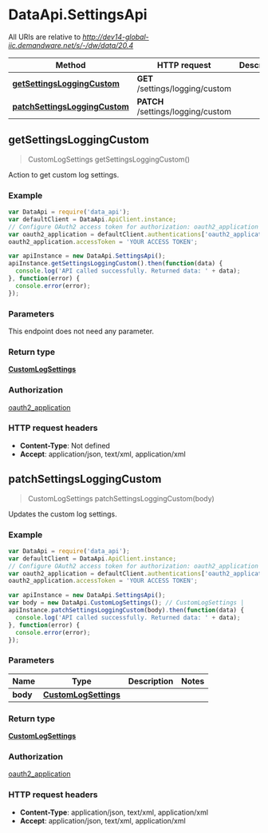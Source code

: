 # DataApi.SettingsApi

All URIs are relative to *http://dev14-global-iic.demandware.net/s/-/dw/data/20.4*

Method | HTTP request | Description
------------- | ------------- | -------------
[**getSettingsLoggingCustom**](SettingsApi.md#getSettingsLoggingCustom) | **GET** /settings/logging/custom | 
[**patchSettingsLoggingCustom**](SettingsApi.md#patchSettingsLoggingCustom) | **PATCH** /settings/logging/custom | 



## getSettingsLoggingCustom

> CustomLogSettings getSettingsLoggingCustom()



Action to get custom log settings.

### Example

```javascript
var DataApi = require('data_api');
var defaultClient = DataApi.ApiClient.instance;
// Configure OAuth2 access token for authorization: oauth2_application
var oauth2_application = defaultClient.authentications['oauth2_application'];
oauth2_application.accessToken = 'YOUR ACCESS TOKEN';

var apiInstance = new DataApi.SettingsApi();
apiInstance.getSettingsLoggingCustom().then(function(data) {
  console.log('API called successfully. Returned data: ' + data);
}, function(error) {
  console.error(error);
});

```

### Parameters

This endpoint does not need any parameter.

### Return type

[**CustomLogSettings**](CustomLogSettings.md)

### Authorization

[oauth2_application](../README.md#oauth2_application)

### HTTP request headers

- **Content-Type**: Not defined
- **Accept**: application/json, text/xml, application/xml


## patchSettingsLoggingCustom

> CustomLogSettings patchSettingsLoggingCustom(body)



Updates the custom log settings.

### Example

```javascript
var DataApi = require('data_api');
var defaultClient = DataApi.ApiClient.instance;
// Configure OAuth2 access token for authorization: oauth2_application
var oauth2_application = defaultClient.authentications['oauth2_application'];
oauth2_application.accessToken = 'YOUR ACCESS TOKEN';

var apiInstance = new DataApi.SettingsApi();
var body = new DataApi.CustomLogSettings(); // CustomLogSettings | 
apiInstance.patchSettingsLoggingCustom(body).then(function(data) {
  console.log('API called successfully. Returned data: ' + data);
}, function(error) {
  console.error(error);
});

```

### Parameters



Name | Type | Description  | Notes
------------- | ------------- | ------------- | -------------
 **body** | [**CustomLogSettings**](CustomLogSettings.md)|  | 

### Return type

[**CustomLogSettings**](CustomLogSettings.md)

### Authorization

[oauth2_application](../README.md#oauth2_application)

### HTTP request headers

- **Content-Type**: application/json, text/xml, application/xml
- **Accept**: application/json, text/xml, application/xml

